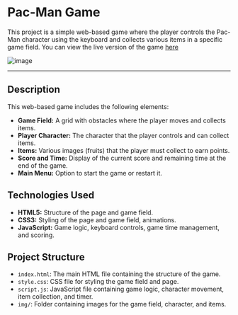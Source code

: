# Pac-Man Game

This project is a simple web-based game where the player controls the Pac-Man character using the keyboard and collects various items in a specific game field. You can view the live version of the game [here](https://lenkalaznovska.github.io/Game_Pac-Man/)

![image](https://github.com/user-attachments/assets/92b25ce9-1a7d-412c-8232-933819da88ab)

---

## Description

This web-based game includes the following elements:
- **Game Field:** A grid with obstacles where the player moves and collects items.
- **Player Character:** The character that the player controls and can collect items.
- **Items:** Various images (fruits) that the player must collect to earn points.
- **Score and Time:** Display of the current score and remaining time at the end of the game.
- **Main Menu:** Option to start the game or restart it.

## Technologies Used

- **HTML5:** Structure of the page and game field.
- **CSS3:** Styling of the page and game field, animations.
- **JavaScript:** Game logic, keyboard controls, game time management, and scoring.

## Project Structure

- `index.html`: The main HTML file containing the structure of the game.
- `style.css`: CSS file for styling the game field and page.
- `script.js`: JavaScript file containing game logic, character movement, item collection, and timer.
- `img/`: Folder containing images for the game field, character, and items.
